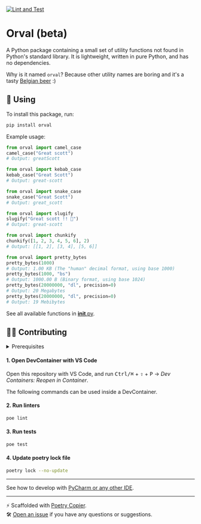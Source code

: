 [![Lint and Test](https://github.com/lukin0110/orval/actions/workflows/test.yml/badge.svg)](https://github.com/lukin0110/orval/actions)

# Orval (beta)

A Python package containing a small set of utility functions not found in Python's standard library. It is lightweight, written in pure Python, and has no dependencies.

Why is it named `orval`? Because other utility names are boring and it's a tasty [Belgian beer](https://en.wikipedia.org/wiki/Orval_Brewery) :) 

## 🚀 Using

To install this package, run:
```bash
pip install orval
```

Example usage:
```python
from orval import camel_case
camel_case("Great scott")
# Output: greatScott
```

```python
from orval import kebab_case
kebab_case("Great Scott")
# Output: great-scott
```

```python
from orval import snake_case
snake_case("Great Scott")
# Output: great_scott
```

```python
from orval import slugify
slugify("Great scott !! 🤘")
# Output: great-scott
```

```python
from orval import chunkify
chunkify([1, 2, 3, 4, 5, 6], 2)
# Output: [[1, 2], [3, 4], [5, 6]]
```

```python
from orval import pretty_bytes
pretty_bytes(1000)
# Output: 1.00 KB (The "human" decimal format, using base 1000)
pretty_bytes(1000, "bs")
# Output: 1000.00 B (Binary format, using base 1024)
pretty_bytes(20000000, "dl", precision=0)
# Output: 20 Megabytes
pretty_bytes(20000000, "dl", precision=0)
# Output: 19 Mebibytes
```

See all available functions in [__init__.py](src/orval/__init__.py).

## 🧑‍💻 Contributing

<details>
<summary>Prerequisites</summary>

<details>
<summary>1. Install Docker</summary>

1. Go to [Docker](https://www.docker.com/get-started), download and install docker.
2. [Configure Docker to use the BuildKit build system](https://docs.docker.com/build/buildkit/#getting-started). On macOS and Windows, BuildKit is enabled by default in Docker Desktop.

</details>

<details>
<summary>2. Install VS Code</summary>

Go to [VS Code](https://code.visualstudio.com/), download and install VS Code.
</details>


</details>

#### 1. Open DevContainer with VS Code
Open this repository with VS Code, and run <kbd>Ctrl/⌘</kbd> + <kbd>⇧</kbd> + <kbd>P</kbd> → _Dev Containers: Reopen in Container_.

The following commands can be used inside a DevContainer.

#### 2. Run linters
```bash
poe lint
```

#### 3. Run tests
```bash
poe test
```

#### 4. Update poetry lock file
```bash
poetry lock --no-update
```

---
See how to develop with [PyCharm or any other IDE](https://github.com/lukin0110/poetry-copier/tree/main/docs/ide.md).

---
️⚡️ Scaffolded with [Poetry Copier](https://github.com/lukin0110/poetry-copier/).\
🛠️ [Open an issue](https://github.com/lukin0110/poetry-copier/issues/new) if you have any questions or suggestions.

